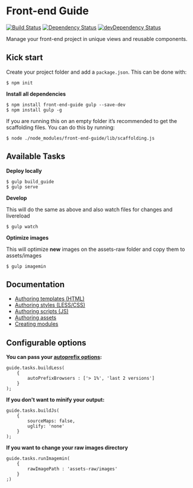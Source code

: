 # Front-end Guide

[![Build Status](https://travis-ci.org/voorhoede/front-end-guide.svg?branch=master)](https://travis-ci.org/voorhoede/front-end-guide)
[![Dependency Status](https://david-dm.org/voorhoede/front-end-guide.svg?theme=shields.io)](https://david-dm.org/voorhoede/front-end-guide)
[![devDependency Status](https://david-dm.org/voorhoede/front-end-guide/dev-status.svg?theme=shields.io)](https://david-dm.org/voorhoede/front-end-guide#info=devDependencies)

Manage your front-end project in unique views and reusable components.

## Kick start

Create your project folder and add a `package.json`. This can be done with:

    $ npm init

**Install all dependencies**

    $ npm install front-end-guide gulp --save-dev
    $ npm install gulp -g

If you are running this on an empty folder it’s recommended to get the scaffolding files. You can do this by running:

    $ node ./node_modules/front-end-guide/lib/scaffolding.js

## Available Tasks

**Deploy locally**

    $ gulp build_guide
    $ gulp serve

**Develop**

This will do the same as above and also watch files for changes and livereload

    $ gulp watch

**Optimize images**

This will optimize **new** images on the assets-raw folder and copy them to assets/images

	$ gulp imagemin

## Documentation

* [Authoring templates (HTML)](docs/authoring-templates.md)
* [Authoring styles (LESS/CSS)](docs/authoring-styles.md)
* [Authoring scripts (JS)](docs/authoring-scripts.md)
* [Authoring assets](docs/authoring-assets.md)
* [Creating modules](docs/module-crud.md)

## Configurable options

**You can pass your [autoprefix options](https://github.com/postcss/autoprefixer#browsers):**

    guide.tasks.buildLess(
        {
            autoPrefixBrowsers : ['> 1%', 'last 2 versions']
        }
    );


**If you don't want to minify your output:**

    guide.tasks.buildJs(
        {
            sourceMaps: false,
            uglify: 'none'
        }
    );

**If you want to change your raw images directory**

    guide.tasks.runImagemin(
        {
            rawImagePath : 'assets-raw/images'
        }
    ;)

